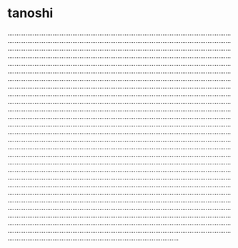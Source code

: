 # tanoshi
...................................................................................................................................................................................................................................................................................................................................................................................................................................................................................................................................................................................................................................................................................................................................................................................................................................................................................................................................................................................................................................................................................................................................................................................................................................................................................................................................................................................................................................................................................................................................................................................................................................................................................................................................................................................................................................................................................................................................................................................................................................................................................................................................................................................................................................................................................................................................................................................................................................................................................................................................................................................................................................................................................................................................................................................................................................................................................................................................................................................................................................................................................................................................................................................................................................................................................................................................................................................................................................................................................................................................................................................